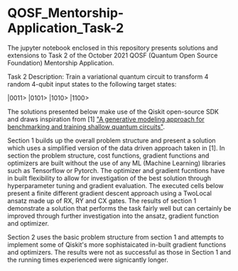 # QOSF_Mentorship-Application_Task-2
The jupyter notebook enclosed in this repository presents solutions and extensions to Task 2 of the October 2021 QOSF (Quantum Open Source Foundation) Mentorship Application.

Task 2 Description: Train a variational quantum circuit to transform 4 random 4-qubit input states to the following target states:

|0011>
|0101>
|1010>
|1100>

The solutions presented below make use of the Qiskit open-source SDK and draws inspiration from [1] ["A generative modeling approach for benchmarking and training shallow quantum circuits"](https://www.nature.com/articles/s41534-019-0157-8.pdf). 

Section 1 builds up the overall problem structure and present a solution which uses a simplified version of the data driven approach taken in [1]. In section the problem structure, cost functions, gradient functions and optimizers are built without the use of any ML (Machine Learning) libraries such as Tensorflow or Pytorch. The optimizer and gradient fucntions have in built flexibility to allow for investigation of the best solution through hyperparameter tuning and gradient evaluation. The executed cells below present a finite different gradient descent approach using a TwoLocal ansatz made up of RX, RY and CX gates. The results of section 1 demonstrate a solution that performs the task fairly well but can certainly be improved through further investigation into the ansatz, gradient function and optimizer.

Section 2 uses the basic problem structure from section 1 and attempts to implement some of Qiskit's more sophistaicated in-built gradient functions and optimizers. The results were not as successful as those in Section 1 and the running times experienced were signicantly longer.
